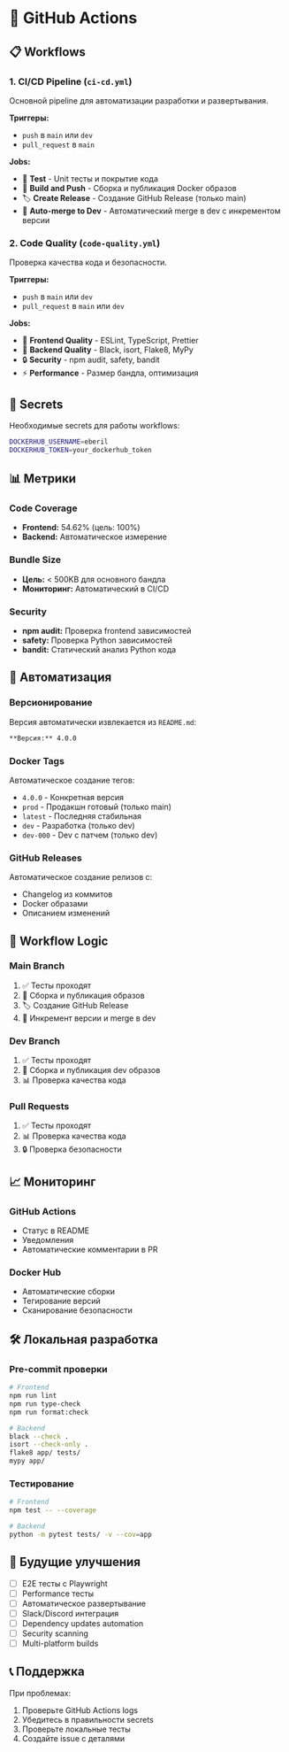 # 🚀 GitHub Actions

## 📋 Workflows

### 1. CI/CD Pipeline (`ci-cd.yml`)

Основной pipeline для автоматизации разработки и развертывания.

**Триггеры:**
- `push` в `main` или `dev`
- `pull_request` в `main`

**Jobs:**
- 🧪 **Test** - Unit тесты и покрытие кода
- 🐳 **Build and Push** - Сборка и публикация Docker образов
- 🏷️ **Create Release** - Создание GitHub Release (только main)
- 🔄 **Auto-merge to Dev** - Автоматический merge в dev с инкрементом версии

### 2. Code Quality (`code-quality.yml`)

Проверка качества кода и безопасности.

**Триггеры:**
- `push` в `main` или `dev`
- `pull_request` в `main` или `dev`

**Jobs:**
- 🎨 **Frontend Quality** - ESLint, TypeScript, Prettier
- 🐍 **Backend Quality** - Black, isort, Flake8, MyPy
- 🔒 **Security** - npm audit, safety, bandit
- ⚡ **Performance** - Размер бандла, оптимизация

## 🔧 Secrets

Необходимые secrets для работы workflows:

```bash
DOCKERHUB_USERNAME=eberil
DOCKERHUB_TOKEN=your_dockerhub_token
```

## 📊 Метрики

### Code Coverage
- **Frontend:** 54.62% (цель: 100%)
- **Backend:** Автоматическое измерение

### Bundle Size
- **Цель:** < 500KB для основного бандла
- **Мониторинг:** Автоматический в CI/CD

### Security
- **npm audit:** Проверка frontend зависимостей
- **safety:** Проверка Python зависимостей
- **bandit:** Статический анализ Python кода

## 🚀 Автоматизация

### Версионирование
Версия автоматически извлекается из `README.md`:
```markdown
**Версия:** 4.0.0
```

### Docker Tags
Автоматическое создание тегов:
- `4.0.0` - Конкретная версия
- `prod` - Продакшн готовый (только main)
- `latest` - Последняя стабильная
- `dev` - Разработка (только dev)
- `dev-000` - Dev с патчем (только dev)

### GitHub Releases
Автоматическое создание релизов с:
- Changelog из коммитов
- Docker образами
- Описанием изменений

## 🔄 Workflow Logic

### Main Branch
1. ✅ Тесты проходят
2. 🐳 Сборка и публикация образов
3. 🏷️ Создание GitHub Release
4. 🔄 Инкремент версии и merge в dev

### Dev Branch
1. ✅ Тесты проходят
2. 🐳 Сборка и публикация dev образов
3. 📊 Проверка качества кода

### Pull Requests
1. ✅ Тесты проходят
2. 📊 Проверка качества кода
3. 🔒 Проверка безопасности

## 📈 Мониторинг

### GitHub Actions
- Статус в README
- Уведомления
- Автоматические комментарии в PR

### Docker Hub
- Автоматические сборки
- Тегирование версий
- Сканирование безопасности

## 🛠️ Локальная разработка

### Pre-commit проверки
```bash
# Frontend
npm run lint
npm run type-check
npm run format:check

# Backend
black --check .
isort --check-only .
flake8 app/ tests/
mypy app/
```

### Тестирование
```bash
# Frontend
npm test -- --coverage

# Backend
python -m pytest tests/ -v --cov=app
```

## 🔮 Будущие улучшения

- [ ] E2E тесты с Playwright
- [ ] Performance тесты
- [ ] Автоматическое развертывание
- [ ] Slack/Discord интеграция
- [ ] Dependency updates automation
- [ ] Security scanning
- [ ] Multi-platform builds

## 📞 Поддержка

При проблемах:
1. Проверьте GitHub Actions logs
2. Убедитесь в правильности secrets
3. Проверьте локальные тесты
4. Создайте issue с деталями 